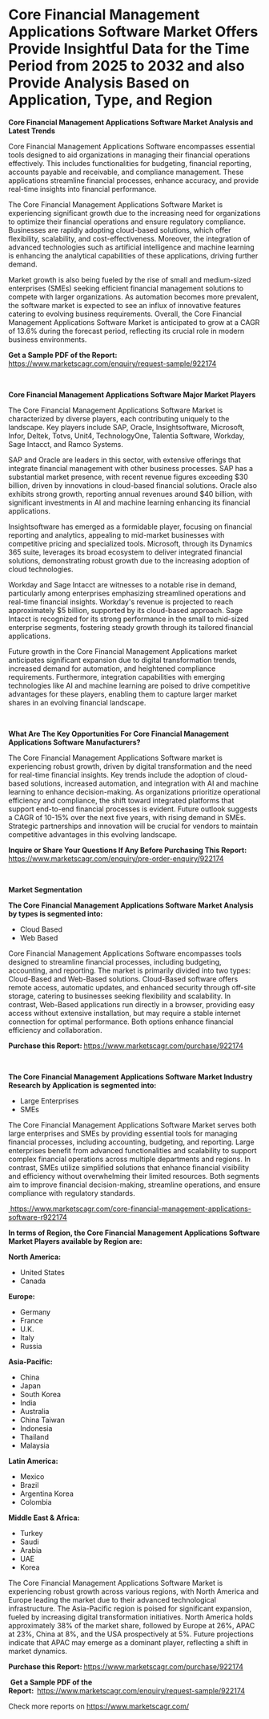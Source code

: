 <p><h1>Core Financial Management Applications Software Market Offers Provide Insightful Data for the Time Period from 2025 to 2032 and also Provide Analysis Based on Application, Type, and Region</h1></p><p><strong>Core Financial Management Applications Software Market Analysis and Latest Trends</strong></p>
<p><p>Core Financial Management Applications Software encompasses essential tools designed to aid organizations in managing their financial operations effectively. This includes functionalities for budgeting, financial reporting, accounts payable and receivable, and compliance management. These applications streamline financial processes, enhance accuracy, and provide real-time insights into financial performance.</p><p>The Core Financial Management Applications Software Market is experiencing significant growth due to the increasing need for organizations to optimize their financial operations and ensure regulatory compliance. Businesses are rapidly adopting cloud-based solutions, which offer flexibility, scalability, and cost-effectiveness. Moreover, the integration of advanced technologies such as artificial intelligence and machine learning is enhancing the analytical capabilities of these applications, driving further demand.</p><p>Market growth is also being fueled by the rise of small and medium-sized enterprises (SMEs) seeking efficient financial management solutions to compete with larger organizations. As automation becomes more prevalent, the software market is expected to see an influx of innovative features catering to evolving business requirements. Overall, the Core Financial Management Applications Software Market is anticipated to grow at a CAGR of 13.6% during the forecast period, reflecting its crucial role in modern business environments.</p></p>
<p><strong>Get a Sample PDF of the Report:&nbsp;</strong> <a href="https://www.marketscagr.com/enquiry/request-sample/922174?utm_campaign=2796&utm_medium=2&utm_source=Github&utm_content=ia&utm_term=07032025&utm_id=core-financial-management-applications-software">https://www.marketscagr.com/enquiry/request-sample/922174</a></p>
<p>&nbsp;</p>
<p><strong>Core Financial Management Applications Software Major Market Players</strong></p>
<p><p>The Core Financial Management Applications Software Market is characterized by diverse players, each contributing uniquely to the landscape. Key players include SAP, Oracle, Insightsoftware, Microsoft, Infor, Deltek, Totvs, Unit4, TechnologyOne, Talentia Software, Workday, Sage Intacct, and Ramco Systems. </p><p>SAP and Oracle are leaders in this sector, with extensive offerings that integrate financial management with other business processes. SAP has a substantial market presence, with recent revenue figures exceeding $30 billion, driven by innovations in cloud-based financial solutions. Oracle also exhibits strong growth, reporting annual revenues around $40 billion, with significant investments in AI and machine learning enhancing its financial applications.</p><p>Insightsoftware has emerged as a formidable player, focusing on financial reporting and analytics, appealing to mid-market businesses with competitive pricing and specialized tools. Microsoft, through its Dynamics 365 suite, leverages its broad ecosystem to deliver integrated financial solutions, demonstrating robust growth due to the increasing adoption of cloud technologies.</p><p>Workday and Sage Intacct are witnesses to a notable rise in demand, particularly among enterprises emphasizing streamlined operations and real-time financial insights. Workday's revenue is projected to reach approximately $5 billion, supported by its cloud-based approach. Sage Intacct is recognized for its strong performance in the small to mid-sized enterprise segments, fostering steady growth through its tailored financial applications.</p><p>Future growth in the Core Financial Management Applications market anticipates significant expansion due to digital transformation trends, increased demand for automation, and heightened compliance requirements. Furthermore, integration capabilities with emerging technologies like AI and machine learning are poised to drive competitive advantages for these players, enabling them to capture larger market shares in an evolving financial landscape.</p></p>
<p>&nbsp;</p>
<p><strong>What Are The Key Opportunities For Core Financial Management Applications Software Manufacturers?</strong></p>
<p><p>The Core Financial Management Applications Software market is experiencing robust growth, driven by digital transformation and the need for real-time financial insights. Key trends include the adoption of cloud-based solutions, increased automation, and integration with AI and machine learning to enhance decision-making. As organizations prioritize operational efficiency and compliance, the shift toward integrated platforms that support end-to-end financial processes is evident. Future outlook suggests a CAGR of 10-15% over the next five years, with rising demand in SMEs. Strategic partnerships and innovation will be crucial for vendors to maintain competitive advantages in this evolving landscape.</p></p>
<p><strong>Inquire or Share Your Questions If Any Before Purchasing This Report:</strong> <a href="https://www.marketscagr.com/enquiry/pre-order-enquiry/922174?utm_campaign=2796&utm_medium=2&utm_source=Github&utm_content=ia&utm_term=07032025&utm_id=core-financial-management-applications-software">https://www.marketscagr.com/enquiry/pre-order-enquiry/922174</a></p>
<p>&nbsp;</p>
<p><strong>Market Segmentation</strong></p>
<p><strong>The Core Financial Management Applications Software Market Analysis by types is segmented into:</strong></p>
<p><ul><li>Cloud Based</li><li>Web Based</li></ul></p>
<p><p>Core Financial Management Applications Software encompasses tools designed to streamline financial processes, including budgeting, accounting, and reporting. The market is primarily divided into two types: Cloud-Based and Web-Based solutions. Cloud-Based software offers remote access, automatic updates, and enhanced security through off-site storage, catering to businesses seeking flexibility and scalability. In contrast, Web-Based applications run directly in a browser, providing easy access without extensive installation, but may require a stable internet connection for optimal performance. Both options enhance financial efficiency and collaboration.</p></p>
<p><strong>Purchase this Report:&nbsp;</strong><a href="https://www.marketscagr.com/purchase/922174?utm_campaign=2796&utm_medium=2&utm_source=Github&utm_content=ia&utm_term=07032025&utm_id=core-financial-management-applications-software">https://www.marketscagr.com/purchase/922174</a></p>
<p>&nbsp;</p>
<p><strong>The Core Financial Management Applications Software Market Industry Research by Application is segmented into:</strong></p>
<p><ul><li>Large Enterprises</li><li>SMEs</li></ul></p>
<p><p>The Core Financial Management Applications Software Market serves both large enterprises and SMEs by providing essential tools for managing financial processes, including accounting, budgeting, and reporting. Large enterprises benefit from advanced functionalities and scalability to support complex financial operations across multiple departments and regions. In contrast, SMEs utilize simplified solutions that enhance financial visibility and efficiency without overwhelming their limited resources. Both segments aim to improve financial decision-making, streamline operations, and ensure compliance with regulatory standards.</p></p>
<p><a href="https://www.marketscagr.com/core-financial-management-applications-software-r922174?utm_campaign=2796&utm_medium=2&utm_source=Github&utm_content=ia&utm_term=07032025&utm_id=core-financial-management-applications-software">&nbsp;https://www.marketscagr.com/core-financial-management-applications-software-r922174</a></p>
<p><strong>In terms of Region, the Core Financial Management Applications Software Market Players available by Region are:</strong></p>
<p>
    <p> <strong> North America: </strong>
        <ul>
            <li>United States</li>
            <li>Canada</li>
        </ul>
        </p> 
    <p> <strong> Europe: </strong>
        <ul>
            <li>Germany</li>
            <li>France</li>
            <li>U.K.</li>
            <li>Italy</li>
            <li>Russia</li>
        </ul>
        </p> 
    <p> <strong> Asia-Pacific: </strong>
        <ul>
            <li>China</li>
            <li>Japan</li>
            <li>South Korea</li>
            <li>India</li>
            <li>Australia</li>
            <li>China Taiwan</li>
            <li>Indonesia</li>
            <li>Thailand</li>
            <li>Malaysia</li>
        </ul>
        </p> 
    <p> <strong> Latin America: </strong>
        <ul>
            <li>Mexico</li>
            <li>Brazil</li>
            <li>Argentina Korea</li>
            <li>Colombia</li>
        </ul>
        </p> 
    <p> <strong> Middle East & Africa: </strong>
        <ul>
            <li>Turkey</li>
            <li>Saudi</li>
            <li>Arabia</li>
            <li>UAE</li>
            <li>Korea</li>
        </ul>
    </p>
    </p>
<p><p>The Core Financial Management Applications Software Market is experiencing robust growth across various regions, with North America and Europe leading the market due to their advanced technological infrastructure. The Asia-Pacific region is poised for significant expansion, fueled by increasing digital transformation initiatives. North America holds approximately 38% of the market share, followed by Europe at 26%, APAC at 23%, China at 8%, and the USA prospectively at 5%. Future projections indicate that APAC may emerge as a dominant player, reflecting a shift in market dynamics.</p></p>
<p><strong>Purchase this Report: </strong><a href="https://www.marketscagr.com/purchase/922174?utm_campaign=2796&utm_medium=2&utm_source=Github&utm_content=ia&utm_term=07032025&utm_id=core-financial-management-applications-software">https://www.marketscagr.com/purchase/922174</a></p>
<p>&nbsp;<strong>Get a Sample PDF of the Report:&nbsp;&nbsp;</strong><a href="https://www.marketscagr.com/enquiry/request-sample/922174?utm_campaign=2796&utm_medium=2&utm_source=Github&utm_content=ia&utm_term=07032025&utm_id=core-financial-management-applications-software">https://www.marketscagr.com/enquiry/request-sample/922174</a></p>
<p><strong></strong></p>
<p>Check more reports on <a href="https://www.marketscagr.com/?utm_campaign=2796&utm_medium=2&utm_source=Github&utm_content=ia&utm_term=07032025&utm_id=core-financial-management-applications-software">https://www.marketscagr.com/</a></p>